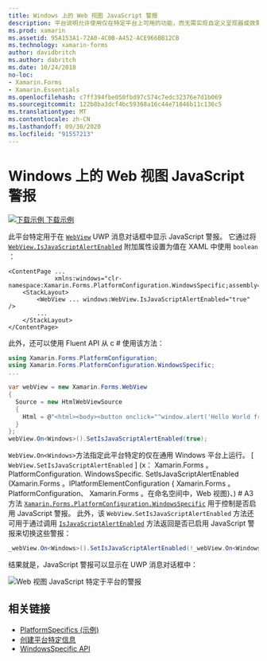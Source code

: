```yaml
---
title: Windows 上的 Web 视图 JavaScript 警报
description: 平台说明允许使用仅在特定平台上可用的功能，而无需实现自定义呈现器或效果。 本文介绍如何使用特定于 Windows 平台的，使 Web 视图能够在 UWP 消息对话框中显示 JavaScript 警报。
ms.prod: xamarin
ms.assetid: 95A153A1-72A0-4C0B-A452-ACE966BB12CB
ms.technology: xamarin-forms
author: davidbritch
ms.author: dabritch
ms.date: 10/24/2018
no-loc:
- Xamarin.Forms
- Xamarin.Essentials
ms.openlocfilehash: c7ff394fbe050fbd97c574c7edc32376e7d1b069
ms.sourcegitcommit: 122b8ba3dcf4bc59368a16c44e71846b11c136c5
ms.translationtype: MT
ms.contentlocale: zh-CN
ms.lasthandoff: 09/30/2020
ms.locfileid: "91557213"
---
```

# <a name="webview-javascript-alerts-on-windows"></a>Windows 上的 Web 视图 JavaScript 警报

[![下载示例](~/media/shared/download.png) 下载示例](https://docs.microsoft.com/samples/xamarin/xamarin-forms-samples/userinterface-platformspecifics)

此平台特定用于在 [`WebView`](xref:Xamarin.Forms.WebView) UWP 消息对话框中显示 JavaScript 警报。 它通过将 [`WebView.IsJavaScriptAlertEnabled`](xref:Xamarin.Forms.PlatformConfiguration.WindowsSpecific.WebView.IsJavaScriptAlertEnabledProperty) 附加属性设置为值在 XAML 中使用 `boolean` ：

```xaml
<ContentPage ...
             xmlns:windows="clr-namespace:Xamarin.Forms.PlatformConfiguration.WindowsSpecific;assembly=Xamarin.Forms.Core">
    <StackLayout>
        <WebView ... windows:WebView.IsJavaScriptAlertEnabled="true" />
        ...
    </StackLayout>
</ContentPage>
```

此外，还可以使用 Fluent API 从 c # 使用该方法：

```csharp
using Xamarin.Forms.PlatformConfiguration;
using Xamarin.Forms.PlatformConfiguration.WindowsSpecific;
...

var webView = new Xamarin.Forms.WebView
{
  Source = new HtmlWebViewSource
  {
    Html = @"<html><body><button onclick=""window.alert('Hello World from JavaScript');"">Click Me</button></body></html>"
  }
};
webView.On<Windows>().SetIsJavaScriptAlertEnabled(true);
```

`WebView.On<Windows>`方法指定此平台特定的仅在通用 Windows 平台上运行。 [ `WebView.SetIsJavaScriptAlertEnabled` ] (x： Xamarin.Forms 。PlatformConfiguration. WindowsSpecific. SetIsJavaScriptAlertEnabled (Xamarin.Forms 。IPlatformElementConfiguration { Xamarin.Forms 。PlatformConfiguration、 Xamarin.Forms 。在命名空间中，Web 视图}、) # A3 方法 [`Xamarin.Forms.PlatformConfiguration.WindowsSpecific`](xref:Xamarin.Forms.PlatformConfiguration.WindowsSpecific) 用于控制是否启用 JavaScript 警报。 此外，该 `WebView.SetIsJavaScriptAlertEnabled` 方法还可用于通过调用 [`IsJavaScriptAlertEnabled`](xref:Xamarin.Forms.PlatformConfiguration.WindowsSpecific.WebView.IsJavaScriptAlertEnabled*) 方法返回是否已启用 JavaScript 警报来切换这些警报：

```csharp
_webView.On<Windows>().SetIsJavaScriptAlertEnabled(!_webView.On<Windows>().IsJavaScriptAlertEnabled());
```

结果就是，JavaScript 警报可以显示在 UWP 消息对话框中：

![Web 视图 JavaScript 特定于平台的警报](webview-javascript-alert-images/webview-javascript-alert.png "Web 视图 JavaScript 特定于平台的警报")

## <a name="related-links"></a>相关链接

- [PlatformSpecifics (示例) ](/samples/xamarin/xamarin-forms-samples/userinterface-platformspecifics)
- [创建平台特定信息](~/xamarin-forms/platform/platform-specifics/index.md#creating-platform-specifics)
- [WindowsSpecific API](xref:Xamarin.Forms.PlatformConfiguration.WindowsSpecific)